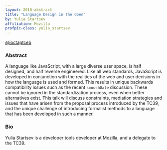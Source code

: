 ```yaml
---
layout: 2018-abstract
title: "Language Design in the Open"
by: Yulia Startsev
affiliation: Mozilla
profpic-class: yulia_startsev
---
```


[@ioctaptceb](https://twitter.com/ioctaptceb)
<br/>

### Abstract

A language like JavaScript, with a large diverse user space, is half designed, and half reverse engineered. Like all web standards, JavaScript is developed in conjunction with the realities of the web and user decisions in how the language is used and formed. This results in unique backwards compatibility issues such as the recent `smooshGate` discussion. These cannot be ignored in the standardization process, even when better alternatives exist. This talk will discuss constraints, mediation strategies and issues that have arisen from the proposal process introduced by the TC39, and the unique challenge of introducing formalist methods to a language that has been developed in such a manner.

### Bio

Yulia Startsev is a developer tools developer at Mozilla, and a delegate to the TC39.

